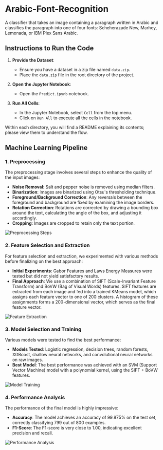 # Arabic-Font-Recognition

A classifier that takes an image containing a paragraph written in Arabic and classifies the paragraph into one of four fonts: Scheherazade New, Marhey, Lemonada, or IBM Plex Sans Arabic.

## Instructions to Run the Code

1. **Provide the Dataset**:
   - Ensure you have a dataset in a zip file named `data.zip`.
   - Place the `data.zip` file in the root directory of the project.

2. **Open the Jupyter Notebook**:
   - Open the `Predict.ipynb` notebook.

3. **Run All Cells**:
   - In the Jupyter Notebook, select `Cell` from the top menu.
   - Click on `Run All` to execute all the cells in the notebook.

Within each directory, you will find a README explaining its contents; please view them to understand the flow.

## Machine Learning Pipeline

### 1. Preprocessing
The preprocessing stage involves several steps to enhance the quality of the input images:
- **Noise Removal**: Salt and pepper noise is removed using median filters.
- **Binarization**: Images are binarized using Otsu's thresholding technique.
- **Foreground/Background Correction**: Any reversals between the foreground and background are fixed by examining the image borders.
- **Rotation Correction**: Rotations are corrected by drawing a bounding box around the text, calculating the angle of the box, and adjusting it accordingly.
- **Cropping**: Images are cropped to retain only the text portion.

![Preprocessing Steps](path/to/preprocessing_image.png)

### 2. Feature Selection and Extraction
For feature selection and extraction, we experimented with various methods before finalizing on the best approach:
- **Initial Experiments**: Gabor Features and Laws Energy Measures were tested but did not yield satisfactory results.
- **Final Approach**: We use a combination of SIFT (Scale-Invariant Feature Transform) and BoVW (Bag of Visual Words) features. SIFT features are extracted from each image and fed into a trained KMeans model, which assigns each feature vector to one of 200 clusters. A histogram of these assignments forms a 200-dimensional vector, which serves as the final feature vector.

![Feature Extraction](path/to/feature_extraction_image.png)

### 3. Model Selection and Training
Various models were tested to find the best performance:
- **Models Tested**: Logistic regression, decision trees, random forests, XGBoost, shallow neural networks, and convolutional neural networks on raw images.
- **Best Model**: The best performance was achieved with an SVM (Support Vector Machine) model with a polynomial kernel, using the SIFT + BoVW features.

![Model Training](path/to/model_training_image.png)

### 4. Performance Analysis
The performance of the final model is highly impressive:
- **Accuracy**: The model achieves an accuracy of 99.875% on the test set, correctly classifying 799 out of 800 examples.
- **F1-Score**: The F1-score is very close to 1.00, indicating excellent precision and recall.

![Performance Analysis](path/to/performance_analysis_image.png)
